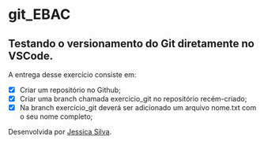 # git_EBAC

## Testando o versionamento do Git diretamente no VSCode.

A entrega desse exercício consiste em:
- [x] Criar um repositório no Github;
- [x] Criar uma branch chamada exercicio_git no repositório recém-criado;
- [x] Na branch exercício_git deverá ser adicionado um arquivo nome.txt com o seu nome completo;

Desenvolvida por [Jessica Silva](https://www.linkedin.com/in/ssilvajessica/).
